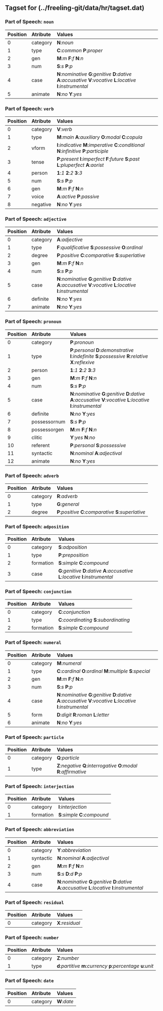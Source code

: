 ## Tagset for (../freeling-git/data/hr/tagset.dat)

### Part of Speech: `noun`
| Position | Atribute | Values |
|:----     |:----     |:----   |
| 0        | category | **N**:_noun_ |
| 1 | type |   **C**:_common_   **P**:_proper_ |
| 2 | gen |   **M**:_m_   **F**:_f_   **N**:_n_ |
| 3 | num |   **S**:_s_   **P**:_p_ |
| 4 | case |   **N**:_nominative_   **G**:_genitive_   **D**:_dative_   **A**:_accusative_   **V**:_vocative_   **L**:_locative_   **I**:_instrumental_ |
| 5 | animate |   **N**:_no_   **Y**:_yes_ |
### Part of Speech: `verb`
| Position | Atribute | Values |
|:----     |:----     |:----   |
| 0        | category | **V**:_verb_ |
| 1 | type |   **M**:_main_   **A**:_auxiliary_   **O**:_modal_   **C**:_copula_ |
| 2 | vform |   **I**:_indicative_   **M**:_imperative_   **C**:_conditional_   **N**:_infinitive_   **P**:_participle_ |
| 3 | tense |   **P**:_present_   **I**:_imperfect_   **F**:_future_   **S**:_past_   **L**:_pluperfect_   **A**:_aorist_ |
| 4 | person |   **1**:_1_   **2**:_2_   **3**:_3_ |
| 5 | num |   **S**:_s_   **P**:_p_ |
| 6 | gen |   **M**:_m_   **F**:_f_   **N**:_n_ |
| 7 | voice |   **A**:_active_   **P**:_passive_ |
| 8 | negative |   **N**:_no_   **Y**:_yes_ |
### Part of Speech: `adjective`
| Position | Atribute | Values |
|:----     |:----     |:----   |
| 0        | category | **A**:_adjective_ |
| 1 | type |   **F**:_qualificative_   **S**:_possessive_   **O**:_ordinal_ |
| 2 | degree |   **P**:_positive_   **C**:_comparative_   **S**:_superlative_ |
| 3 | gen |   **M**:_m_   **F**:_f_   **N**:_n_ |
| 4 | num |   **S**:_s_   **P**:_p_ |
| 5 | case |   **N**:_nominative_   **G**:_genitive_   **D**:_dative_   **A**:_accusative_   **V**:_vocative_   **L**:_locative_   **I**:_instrumental_ |
| 6 | definite |   **N**:_no_   **Y**:_yes_ |
| 7 | animate |   **N**:_no_   **Y**:_yes_ |
### Part of Speech: `pronoun`
| Position | Atribute | Values |
|:----     |:----     |:----   |
| 0        | category | **P**:_pronoun_ |
| 1 | type |   **P**:_personal_   **D**:_demonstrative_   **I**:_indefinite_   **S**:_possessive_   **R**:_relative_   **X**:_reflexive_ |
| 2 | person |   **1**:_1_   **2**:_2_   **3**:_3_ |
| 3 | gen |   **M**:_m_   **F**:_f_   **N**:_n_ |
| 4 | num |   **S**:_s_   **P**:_p_ |
| 5 | case |   **N**:_nominative_   **G**:_genitive_   **D**:_dative_   **A**:_accusative_   **V**:_vocative_   **L**:_locative_   **I**:_instrumental_ |
| 6 | definite |   **N**:_no_   **Y**:_yes_ |
| 7 | possessornum |   **S**:_s_   **P**:_p_ |
| 8 | possessorgen |   **M**:_m_   **F**:_f_   **N**:_n_ |
| 9 | clitic |   **Y**:_yes_   **N**:_no_ |
| 10 | referent |   **P**:_personal_   **S**:_possessive_ |
| 11 | syntactic |   **N**:_nominal_   **A**:_adjectival_ |
| 12 | animate |   **N**:_no_   **Y**:_yes_ |
### Part of Speech: `adverb`
| Position | Atribute | Values |
|:----     |:----     |:----   |
| 0        | category | **R**:_adverb_ |
| 1 | type |   **G**:_general_ |
| 2 | degree |   **P**:_positive_   **C**:_comparative_   **S**:_superlative_ |
### Part of Speech: `adposition`
| Position | Atribute | Values |
|:----     |:----     |:----   |
| 0        | category | **S**:_adposition_ |
| 1 | type |   **P**:_preposition_ |
| 2 | formation |   **S**:_simple_   **C**:_compound_ |
| 3 | case |   **G**:_genitive_   **D**:_dative_   **A**:_accusative_   **L**:_locative_   **I**:_instrumental_ |
### Part of Speech: `conjunction`
| Position | Atribute | Values |
|:----     |:----     |:----   |
| 0        | category | **C**:_conjunction_ |
| 1 | type |   **C**:_coordinating_   **S**:_subordinating_ |
| 2 | formation |   **S**:_simple_   **C**:_compound_ |
### Part of Speech: `numeral`
| Position | Atribute | Values |
|:----     |:----     |:----   |
| 0        | category | **M**:_numeral_ |
| 1 | type |   **C**:_cardinal_   **O**:_ordinal_   **M**:_multiple_   **S**:_special_ |
| 2 | gen |   **M**:_m_   **F**:_f_   **N**:_n_ |
| 3 | num |   **S**:_s_   **P**:_p_ |
| 4 | case |   **N**:_nominative_   **G**:_genitive_   **D**:_dative_   **A**:_accusative_   **V**:_vocative_   **L**:_locative_   **I**:_instrumental_ |
| 5 | form |   **D**:_digit_   **R**:_roman_   **L**:_letter_ |
| 6 | animate |   **N**:_no_   **Y**:_yes_ |
### Part of Speech: `particle`
| Position | Atribute | Values |
|:----     |:----     |:----   |
| 0        | category | **Q**:_particle_ |
| 1 | type |   **Z**:_negative_   **Q**:_interrogative_   **O**:_modal_   **R**:_affirmative_ |
### Part of Speech: `interjection`
| Position | Atribute | Values |
|:----     |:----     |:----   |
| 0        | category | **I**:_interjection_ |
| 1 | formation |   **S**:_simple_   **C**:_compound_ |
### Part of Speech: `abbreviation`
| Position | Atribute | Values |
|:----     |:----     |:----   |
| 0        | category | **Y**:_abbreviation_ |
| 1 | syntactic |   **N**:_nominal_   **A**:_adjectival_ |
| 2 | gen |   **M**:_m_   **F**:_f_   **N**:_n_ |
| 3 | num |   **S**:_s_   **D**:_d_   **P**:_p_ |
| 4 | case |   **N**:_nominative_   **G**:_genitive_   **D**:_dative_   **A**:_accusative_   **L**:_locative_   **I**:_instrumental_ |
### Part of Speech: `residual`
| Position | Atribute | Values |
|:----     |:----     |:----   |
| 0        | category | **X**:_residual_ |
### Part of Speech: `number`
| Position | Atribute | Values |
|:----     |:----     |:----   |
| 0        | category | **Z**:_number_ |
| 1 | type |   **d**:_partitive_   **m**:_currency_   **p**:_percentage_   **u**:_unit_ |
### Part of Speech: `date`
| Position | Atribute | Values |
|:----     |:----     |:----   |
| 0        | category | **W**:_date_ |
